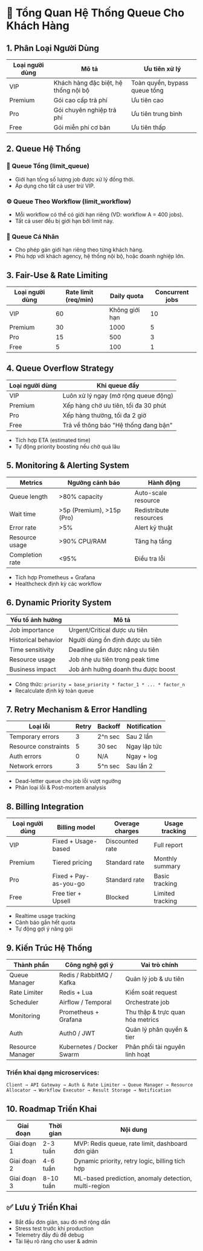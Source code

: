 # 📌 Tổng Quan Hệ Thống Queue Cho Khách Hàng

## 1. Phân Loại Người Dùng

| Loại người dùng | Mô tả                                  | Ưu tiên xử lý               |
|------------------|-----------------------------------------|-----------------------------|
| VIP              | Khách hàng đặc biệt, hệ thống nội bộ   | Toàn quyền, bypass queue tổng |
| Premium          | Gói cao cấp trả phí                    | Ưu tiên cao                 |
| Pro              | Gói chuyên nghiệp trả phí              | Ưu tiên trung bình          |
| Free             | Gói miễn phí cơ bản                    | Ưu tiên thấp                |

## 2. Queue Hệ Thống

### 🔁 Queue Tổng (limit_queue)
- Giới hạn tổng số lượng job được xử lý đồng thời.
- Áp dụng cho tất cả user trừ VIP.

### ⚙️ Queue Theo Workflow (limit_workflow)
- Mỗi workflow có thể có giới hạn riêng (VD: workflow A = 400 jobs).
- Tất cả user đều bị giới hạn bởi limit này.

### 👤 Queue Cá Nhân
- Cho phép gán giới hạn riêng theo từng khách hàng.
- Phù hợp với khách agency, hệ thống nội bộ, hoặc doanh nghiệp lớn.

## 3. Fair-Use & Rate Limiting

| Loại người dùng | Rate limit (req/min) | Daily quota      | Concurrent jobs |
|------------------|-----------------------|-------------------|------------------|
| VIP              | 60                    | Không giới hạn    | 10               |
| Premium          | 30                    | 1000              | 5                |
| Pro              | 15                    | 500               | 3                |
| Free             | 5                     | 100               | 1                |

## 4. Queue Overflow Strategy

| Loại người dùng | Khi queue đầy                                      |
|------------------|----------------------------------------------------|
| VIP              | Luôn xử lý ngay (mở rộng queue động)              |
| Premium          | Xếp hàng chờ ưu tiên, tối đa 30 phút              |
| Pro              | Xếp hàng thường, tối đa 2 giờ                      |
| Free             | Trả về thông báo "Hệ thống đang bận"              |

- Tích hợp ETA (estimated time)
- Tự động priority boosting nếu chờ quá lâu

## 5. Monitoring & Alerting System

| Metrics           | Ngưỡng cảnh báo                  | Hành động                    |
|-------------------|----------------------------------|------------------------------|
| Queue length      | >80% capacity                    | Auto-scale resource          |
| Wait time         | >5p (Premium), >15p (Pro)        | Redistribute resources       |
| Error rate        | >5%                              | Alert kỹ thuật               |
| Resource usage    | >90% CPU/RAM                     | Tăng hạ tầng                 |
| Completion rate   | <95%                             | Điều tra lỗi                 |

- Tích hợp Prometheus + Grafana
- Healthcheck định kỳ các workflow

## 6. Dynamic Priority System

| Yếu tố ảnh hưởng     | Mô tả                                       |
|----------------------|----------------------------------------------|
| Job importance       | Urgent/Critical được ưu tiên                |
| Historical behavior  | Người dùng ổn định được ưu tiên             |
| Time sensitivity     | Deadline gần được nâng ưu tiên              |
| Resource usage       | Job nhẹ ưu tiên trong peak time             |
| Business impact      | Job ảnh hưởng doanh thu được boost          |

- Công thức: `priority = base_priority * factor_1 * ... * factor_n`
- Recalculate định kỳ toàn queue

## 7. Retry Mechanism & Error Handling

| Loại lỗi            | Retry | Backoff     | Notification        |
|---------------------|--------|-------------|----------------------|
| Temporary errors    | 3      | 2^n sec     | Sau 2 lần            |
| Resource constraints| 5      | 30 sec      | Ngay lập tức         |
| Auth errors         | 0      | N/A         | Ngay + log           |
| Network errors      | 3      | 5^n sec     | Sau lần 2            |

- Dead-letter queue cho job lỗi vượt ngưỡng
- Phân loại lỗi & Post-mortem analysis

## 8. Billing Integration

| Loại người dùng | Billing model           | Overage charges | Usage tracking     |
|------------------|--------------------------|------------------|---------------------|
| VIP              | Fixed + Usage-based      | Discounted rate  | Full report         |
| Premium          | Tiered pricing           | Standard rate    | Monthly summary     |
| Pro              | Fixed + Pay-as-you-go    | Standard rate    | Basic tracking      |
| Free             | Free tier + Upsell       | Blocked          | Limited tracking    |

- Realtime usage tracking
- Cảnh báo gần hết quota
- Tự động gợi ý nâng gói

## 9. Kiến Trúc Hệ Thống

| Thành phần        | Công nghệ gợi ý           | Vai trò chính                         |
|-------------------|----------------------------|----------------------------------------|
| Queue Manager     | Redis / RabbitMQ / Kafka   | Quản lý job & ưu tiên                  |
| Rate Limiter      | Redis + Lua                | Kiểm soát request                      |
| Scheduler         | Airflow / Temporal         | Orchestrate job                        |
| Monitoring        | Prometheus + Grafana       | Thu thập & trực quan hóa metrics       |
| Auth              | Auth0 / JWT                | Quản lý phân quyền & tier              |
| Resource Manager  | Kubernetes / Docker Swarm  | Phân phối tài nguyên linh hoạt         |

### Triển khai dạng microservices:
```
Client → API Gateway → Auth & Rate Limiter → Queue Manager → Resource Allocator → Workflow Executor → Result Storage → Notification
```

## 10. Roadmap Triển Khai

| Giai đoạn     | Thời gian  | Nội dung                                             |
|---------------|------------|------------------------------------------------------|
| Giai đoạn 1   | 2-3 tuần   | MVP: Redis queue, rate limit, dashboard đơn giản    |
| Giai đoạn 2   | 4-6 tuần   | Dynamic priority, retry logic, billing tích hợp     |
| Giai đoạn 3   | 8-10 tuần  | ML-based prediction, anomaly detection, multi-region|

## ✅ Lưu ý Triển Khai
- Bắt đầu đơn giản, sau đó mở rộng dần
- Stress test trước khi production
- Telemetry đầy đủ để debug
- Tài liệu rõ ràng cho user & admin
